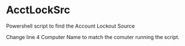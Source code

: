# AcctLockSrc

 Powershell script to find the Account Lockout Source

 Change line 4 Computer Name to match the comuter running the script.
